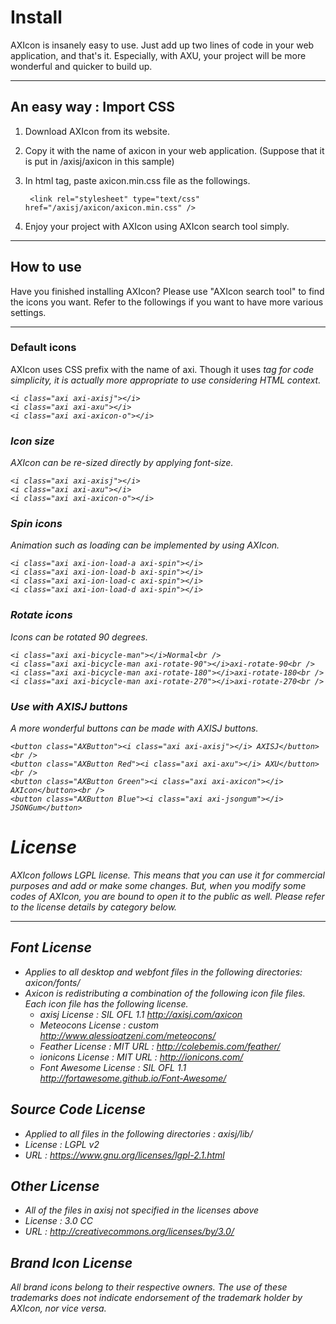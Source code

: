 # Install
AXIcon is insanely easy to use. Just add up two lines of code in your web application, and that's it.
Especially, with AXU, your project will be more wonderful and quicker to build up.

***

## An easy way : Import CSS
1. Download AXIcon from its website.
2. Copy it with the name of axicon in your web application.
(Suppose that it is put in /axisj/axicon in this sample)
3. In html <head> tag, paste axicon.min.css file as the followings.

        <link rel="stylesheet" type="text/css" href="/axisj/axicon/axicon.min.css" />

4. Enjoy your project with AXIcon using AXIcon search tool simply.

***

## How to use
Have you finished installing AXIcon? Please use "AXIcon search tool" to find the icons you want. Refer to the followings if you want to have more various settings.

***

### Default icons
AXIcon uses CSS prefix with the name of axi. Though it uses <i> tag for code simplicity, it is actually more appropriate to use <span> considering HTML context.

    <i class="axi axi-axisj"></i>
    <i class="axi axi-axu"></i>
    <i class="axi axi-axicon-o"></i>

### Icon size
AXIcon can be re-sized directly by applying font-size.

    <i class="axi axi-axisj"></i>
    <i class="axi axi-axu"></i>
    <i class="axi axi-axicon-o"></i>

### Spin icons
Animation such as loading can be implemented by using AXIcon.

    <i class="axi axi-ion-load-a axi-spin"></i>
    <i class="axi axi-ion-load-b axi-spin"></i>
    <i class="axi axi-ion-load-c axi-spin"></i>
    <i class="axi axi-ion-load-d axi-spin"></i>

### Rotate icons
Icons can be rotated 90 degrees.

    <i class="axi axi-bicycle-man"></i>Normal<br />
    <i class="axi axi-bicycle-man axi-rotate-90"></i>axi-rotate-90<br />
    <i class="axi axi-bicycle-man axi-rotate-180"></i>axi-rotate-180<br />
    <i class="axi axi-bicycle-man axi-rotate-270"></i>axi-rotate-270<br />

### Use with AXISJ buttons
A more wonderful buttons can be made with AXISJ buttons.

    <button class="AXButton"><i class="axi axi-axisj"></i> AXISJ</button><br />
    <button class="AXButton Red"><i class="axi axi-axu"></i> AXU</button><br />
    <button class="AXButton Green"><i class="axi axi-axicon"></i> AXIcon</button><br />
    <button class="AXButton Blue"><i class="axi axi-jsongum"></i> JSONGum</button>



# License
AXIcon follows LGPL license. This means that you can use it for commercial purposes and add or make some changes.
But, when you modify some codes of AXIcon, you are bound to open it to the public as well.
Please refer to the license details by category below.

***

## Font License

- Applies to all desktop and webfont files in the following directories: axicon/fonts/
- Axicon is redistributing a combination of the following icon file files. Each icon file has the following license.
    - axisj
      License : SIL OFL 1.1 <http://axisj.com/axicon>
    - Meteocons
      License : custom <http://www.alessioatzeni.com/meteocons/>
    - Feather
      License : MIT URL : http://colebemis.com/feather/
    - ionicons
      License : MIT URL : http://ionicons.com/
    - Font Awesome
      License : SIL OFL 1.1 http://fortawesome.github.io/Font-Awesome/

## Source Code License
- Applied to all files in the following directories : axisj/lib/
- License : LGPL v2
- URL : <https://www.gnu.org/licenses/lgpl-2.1.html>

## Other License
- All of the files in axisj not specified in the licenses above
- License : 3.0 CC
- URL : <http://creativecommons.org/licenses/by/3.0/>

## Brand Icon License
All brand icons belong to their respective owners. The use of these trademarks does not indicate endorsement of the trademark holder by AXIcon, nor vice versa.
